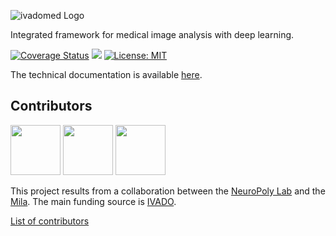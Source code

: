 ![ivadomed Logo](/images/ivadomed_logo.png)

Integrated framework for medical image analysis with deep learning.

[![Coverage Status](https://coveralls.io/repos/github/neuropoly/ivadomed/badge.svg?branch=master)](https://coveralls.io/github/neuropoly/ivadomed?branch=master)
![](https://github.com/neuropoly/ivadomed/workflows/Python%20package/badge.svg)
[![License: MIT](https://img.shields.io/badge/License-MIT-yellow.svg)](LICENSE.md)

The technical documentation is available [here](https://ivadomed.org).

## Contributors
<p float="left">
  <img src="images/neuropoly_logo.png" height="80" />
  <img src="images/mila_logo.png" height="80" />
  <img src="images/ivado_logo.png" height="80" />
</p>

This project results from a collaboration between the [NeuroPoly Lab](https://www.neuro.polymtl.ca/)
and the [Mila](https://mila.quebec/en/). The main funding source is [IVADO](https://ivado.ca/en/).

[List of contributors](https://github.com/neuropoly/ivadomed/graphs/contributors)
